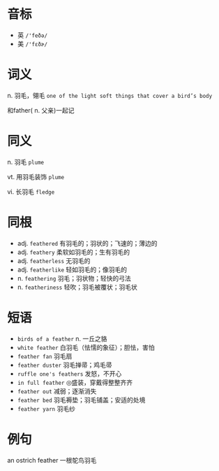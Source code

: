 # 音标

- 英 `/'feðə/`
- 美 `/'fɛðɚ/`

# 词义

n. 羽毛，翎毛
`one of the light soft things that cover a bird’s body`



和father( n. 父亲)一起记

# 同义

n. 羽毛
`plume`

vt. 用羽毛装饰
`plume`

vi. 长羽毛
`fledge`

# 同根

- adj. `feathered` 有羽毛的；羽状的；飞速的；薄边的
- adj. `feathery` 柔软如羽毛的；生有羽毛的
- adj. `featherless` 无羽毛的
- adj. `featherlike` 轻如羽毛的；像羽毛的
- n. `feathering` 羽毛；羽状物；轻快的弓法
- n. `featheriness` 轻吹；羽毛被覆状；羽毛状

# 短语

- `birds of a feather` n. 一丘之貉
- `white feather` 白羽毛（怯懦的象征）；胆怯，害怕
- `feather fan` 羽毛扇
- `feather duster` 羽毛掸帚；鸡毛帚
- `ruffle one's feathers` 发怒，不开心
- `in full feather` ◎盛装，穿戴得整整齐齐
- `feather out` 减弱；逐渐消失
- `feather bed` 羽毛褥垫；羽毛铺盖；安适的处境
- `feather yarn` 羽毛纱

# 例句

an ostrich feather
一根鸵鸟羽毛


